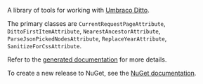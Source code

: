 A library of tools for working with [Umbraco Ditto](http://umbraco-ditto.readthedocs.io/en/latest/).

The primary classes are `CurrentRequestPageAttribute`, `DittoFirstItemAttribute`,
`NearestAncestorAttribute`, `ParseJsonPickedNodesAttribute`, `ReplaceYearAttribute`, `SanitizeForCssAttribute`.

Refer to the [generated documentation](docs/generated.md) for more details.

To create a new release to NuGet, see the [NuGet documentation](docs/nuget.md).